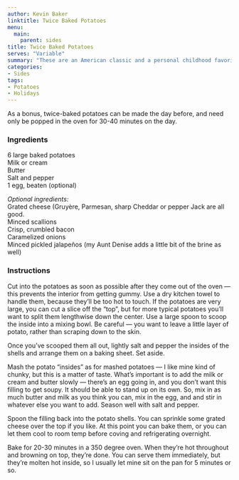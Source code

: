 ```yaml
---
author: Kevin Baker
linktitle: Twice Baked Potatoes
menu:
  main:
    parent: sides
title: Twice Baked Potatoes
serves: "Variable"
summary: "These are an American classic and a personal childhood favorite.  The basic twice-baked potato is just a baked potato hollowed out, and then stuffed with mashed potatoes made from its own innards prepared in the usual way (butter, milk or cream, salt and pepper) and baked until the top is brown and crusty. This version is an easy and delicious. But from this simple beginning, one can arrive at a nearly infinite number of rich and delicious variations, suitable for the most festive occasions. The simplest embellishment is handful of grated cheese. From there, consider scallions…crisp crumbled bacon…minced pickled jalapeños.  You get the idea."
categories:
- Sides
tags:
- Potatoes
- Holidays
---
```

As a bonus, twice-baked potatoes can be made the day before, and need only be popped in the oven for 30-40 minutes on the day.
### Ingredients

<div class="ingredient-list">

6 large baked potatoes  
Milk or cream  
Butter  
Salt and pepper  
1 egg, beaten (optional)  

*Optional ingredients:*  
Grated cheese (Gruyère, Parmesan, sharp Cheddar or pepper Jack are all good.  
Minced scallions  
Crisp, crumbled bacon  
Caramelized onions  
Minced pickled jalapeños (my Aunt Denise adds a little bit of the brine as well)  

</div>

### Instructions
Cut into the potatoes as soon as possible after they come out of the oven — this prevents the interior from getting gummy. Use a dry kitchen towel to handle them, because they’ll be too hot to touch. If the potatoes are very large, you can cut a slice off the “top”, but for more typical potatoes you’ll want to split them lengthwise down the center. Use a large spoon to scoop the inside into a mixing bowl. Be careful — you want to leave a little layer of potato, rather than scraping down to the skin.

Once you’ve scooped them all out, lightly salt and pepper the insides of the shells and arrange them on a baking sheet. Set aside.

Mash the potato “insides” as for mashed potatoes — I like mine kind of chunky, but this is a matter of taste. What’s important is to add the milk or cream and butter slowly — there’s an egg going in, and you don’t want this filling to get soupy. It should be able to stand up on its own. So, mix in as much butter and milk as you think you can, mix in the egg, and and stir in whatever else you want to add. Season well with salt and pepper.

Spoon the filling back into the potato shells. You can sprinkle some grated cheese over the top if you like.  At this point you can bake them, or you can let them cool to room temp before coving and refrigerating overnight.

Bake for 20-30 minutes in a 350 degree oven. When they’re hot throughout and browning on top, they’re done. You can serve them immediately, but they’re molten hot inside, so I usually let mine sit on the pan for 5 minutes or so.